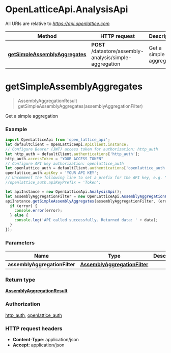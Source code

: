 # OpenLatticeApi.AnalysisApi

All URIs are relative to *https://api.openlattice.com*

Method | HTTP request | Description
------------- | ------------- | -------------
[**getSimpleAssemblyAggregates**](AnalysisApi.md#getSimpleAssemblyAggregates) | **POST** /datastore/assembly-analysis/simple-aggregation | Get a simple aggregation


<a name="getSimpleAssemblyAggregates"></a>
# **getSimpleAssemblyAggregates**
> AssemblyAggregationResult getSimpleAssemblyAggregates(assemblyAggregationFilter)

Get a simple aggregation

### Example
```javascript
import OpenLatticeApi from 'open_lattice_api';
let defaultClient = OpenLatticeApi.ApiClient.instance;
// Configure Bearer (JWT) access token for authorization: http_auth
let http_auth = defaultClient.authentications['http_auth'];
http_auth.accessToken = "YOUR ACCESS TOKEN"
// Configure API key authorization: openlattice_auth
let openlattice_auth = defaultClient.authentications['openlattice_auth'];
openlattice_auth.apiKey = 'YOUR API KEY';
// Uncomment the following line to set a prefix for the API key, e.g. "Token" (defaults to null)
//openlattice_auth.apiKeyPrefix = 'Token';

let apiInstance = new OpenLatticeApi.AnalysisApi();
let assemblyAggregationFilter = new OpenLatticeApi.AssemblyAggregationFilter(); // AssemblyAggregationFilter | 
apiInstance.getSimpleAssemblyAggregates(assemblyAggregationFilter, (error, data, response) => {
  if (error) {
    console.error(error);
  } else {
    console.log('API called successfully. Returned data: ' + data);
  }
});
```

### Parameters

Name | Type | Description  | Notes
------------- | ------------- | ------------- | -------------
 **assemblyAggregationFilter** | [**AssemblyAggregationFilter**](AssemblyAggregationFilter.md)|  | 

### Return type

[**AssemblyAggregationResult**](AssemblyAggregationResult.md)

### Authorization

[http_auth](../README.md#http_auth), [openlattice_auth](../README.md#openlattice_auth)

### HTTP request headers

 - **Content-Type**: application/json
 - **Accept**: application/json

